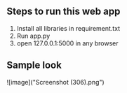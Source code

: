## Steps to run this web app
1. Install all libraries in requirement.txt
2. Run app.py
3. open 127.0.0.1:5000 in any browser

## Sample look

![image]("Screenshot (306).png")


